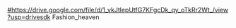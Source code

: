[#](https://drive.google.com/file/d/1_vkJtlepUtfG7KFgcDk_qy_oTkRr2Wt_/view?usp=drivesdk)https://drive.google.com/file/d/1_vkJtlepUtfG7KFgcDk_qy_oTkRr2Wt_/view?usp=drivesdk Fashion_heaven
